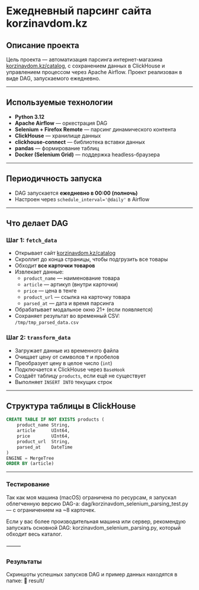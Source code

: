 
# Ежедневный парсинг сайта korzinavdom.kz

## Описание проекта

Цель проекта — автоматизация парсинга интернет-магазина [korzinavdom.kz/catalog](https://korzinavdom.kz/catalog), с сохранением данных в ClickHouse и управлением процессом через Apache Airflow. Проект реализован в виде DAG, запускаемого ежедневно.

---

## Используемые технологии

- **Python 3.12**
- **Apache Airflow** — оркестрация DAG
- **Selenium + Firefox Remote** — парсинг динамического контента
- **ClickHouse** — хранилище данных
- **clickhouse-connect** — библиотека вставки данных
- **pandas** — формирование таблиц
- **Docker (Selenium Grid)** — поддержка headless-браузера

---

## Периодичность запуска

- DAG запускается **ежедневно в 00:00 (полночь)**
- Настроен через `schedule_interval='@daily'` в Airflow

---

## Что делает DAG

### Шаг 1: `fetch_data`

- Открывает сайт [korzinavdom.kz/catalog](https://korzinavdom.kz/catalog)
- Скроллит до конца страницы, чтобы подгрузить все товары
- Обходит **все карточки товаров**
- Извлекает данные:
  - `product_name` — наименование товара
  - `article` — артикул (внутри карточки)
  - `price` — цена в тенге
  - `product_url` — ссылка на карточку товара
  - `parsed_at` — дата и время парсинга
- Обрабатывает модальное окно 21+ (если появляется)
- Сохраняет результат во временный CSV:  
  `/tmp/tmp_parsed_data.csv`

### Шаг 2: `transform_data`

- Загружает данные из временного файла
- Очищает цену от символов `₸` и пробелов
- Преобразует цену в целое число (`int`)
- Подключается к ClickHouse через `BaseHook`
- Создаёт таблицу `products`, если ещё не существует
- Выполняет `INSERT INTO` текущих строк

---

## Структура таблицы в ClickHouse

```sql
CREATE TABLE IF NOT EXISTS products (
    product_name String,
    article      UInt64,
    price        UInt64,
    product_url  String,
    parsed_at    DateTime
)
ENGINE = MergeTree
ORDER BY (article) 
```

--- 





### Тестирование

Так как моя машина (macOS) ограничена по ресурсам, я запускал облегченную версию DAG-а:
dag/korzinavdom_selenium_parsing_test.py — с ограничением на ~8 карточек.

Если у вас более производительная машина или сервер, рекомендую запускать основной DAG:
korzinavdom_selenium_parsing.py, который обходит весь каталог.

⸻

### Результаты

Скриншоты успешных запусков DAG и пример данных находятся в папке:
📁 result/

